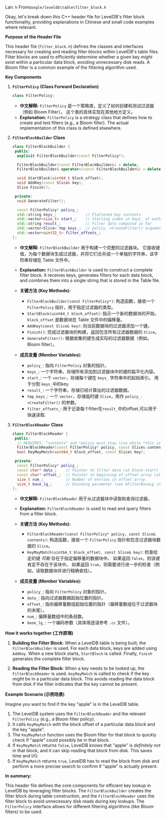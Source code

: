 Lan: `h` From`Google/leveldb\table\filter_block.h`

Okay, let's break down this C++ header file for LevelDB's filter block functionality, providing explanations in Chinese and small code examples where relevant.

**Purpose of the Header File**

This header file (`filter_block.h`) defines the classes and interfaces necessary for creating and reading filter blocks within LevelDB's table files. Filter blocks are used to efficiently determine whether a given key *might* exist within a particular data block, avoiding unnecessary disk reads. A Bloom filter is a common example of the filtering algorithm used.

**Key Components**

1.  **`FilterPolicy` (Class Forward Declaration)**

    ```c++
    class FilterPolicy;
    ```

    *   **中文解释:**  `FilterPolicy` 是一个策略类，定义了如何创建和测试过滤器（例如 Bloom Filter）。  这个类的具体实现在其他地方定义。
    *   **Explanation:**  `FilterPolicy` is a strategy class that defines how to create and test filters (e.g., a Bloom filter).  The actual implementation of this class is defined elsewhere.

2.  **`FilterBlockBuilder` Class**

    ```c++
    class FilterBlockBuilder {
     public:
      explicit FilterBlockBuilder(const FilterPolicy*);

      FilterBlockBuilder(const FilterBlockBuilder&) = delete;
      FilterBlockBuilder& operator=(const FilterBlockBuilder&) = delete;

      void StartBlock(uint64_t block_offset);
      void AddKey(const Slice& key);
      Slice Finish();

     private:
      void GenerateFilter();

      const FilterPolicy* policy_;
      std::string keys_;             // Flattened key contents
      std::vector<size_t> start_;    // Starting index in keys_ of each key
      std::string result_;           // Filter data computed so far
      std::vector<Slice> tmp_keys_;  // policy_->CreateFilter() argument
      std::vector<uint32_t> filter_offsets_;
    };
    ```

    *   **中文解释:**  `FilterBlockBuilder` 用于构建一个完整的过滤器块。 它接收键值，为每个数据块生成过滤器，并将它们合并成一个单独的字符串，该字符串存储在 Table 文件中。
    *   **Explanation:** `FilterBlockBuilder` is used to construct a complete filter block. It receives keys, generates filters for each data block, and combines them into a single string that is stored in the Table file.

    *   **关键方法 (Key Methods):**

        *   `FilterBlockBuilder(const FilterPolicy*)`: 构造函数，接收一个 `FilterPolicy` 指针，用于指定过滤器的类型。
        *   `StartBlock(uint64_t block_offset)`: 指示一个新的数据块的开始，`block_offset` 是数据块在 Table 文件中的偏移量。
        *   `AddKey(const Slice& key)`:  向当前数据块的过滤器添加一个键。
        *   `Finish()`: 完成过滤器块的构建，返回包含所有过滤器数据的 `Slice`。
        *   `GenerateFilter()`:  根据收集的键生成实际的过滤器数据（例如，Bloom filter）。

    *   **成员变量 (Member Variables):**

        *   `policy_`: 指向 `FilterPolicy` 对象的指针。
        *   `keys_`:  一个字符串，存储所有添加到过滤器块中的键的扁平化内容。
        *   `start_`: 一个 `vector`，存储每个键在 `keys_` 字符串中的起始索引。 用于分割 `keys_`中的key.
        *   `result_`: 一个字符串，存储已经计算出的过滤器数据。
        *   `tmp_keys_`: 一个 `vector`，存储临时键 `Slice`，用作 `policy_->CreateFilter()` 的参数。
        *   `filter_offsets_`: 用于记录每个filter在`result_`中的offset,可以用于快速读取.

3.  **`FilterBlockReader` Class**

    ```c++
    class FilterBlockReader {
     public:
      // REQUIRES: "contents" and *policy must stay live while *this is live.
      FilterBlockReader(const FilterPolicy* policy, const Slice& contents);
      bool KeyMayMatch(uint64_t block_offset, const Slice& key);

     private:
      const FilterPolicy* policy_;
      const char* data_;    // Pointer to filter data (at block-start)
      const char* offset_;  // Pointer to beginning of offset array (at block-end)
      size_t num_;          // Number of entries in offset array
      size_t base_lg_;      // Encoding parameter (see kFilterBaseLg in .cc file)
    };
    ```

    *   **中文解释:** `FilterBlockReader` 用于从过滤器块中读取和查询过滤器。
    *   **Explanation:** `FilterBlockReader` is used to read and query filters from a filter block.

    *   **关键方法 (Key Methods):**

        *   `FilterBlockReader(const FilterPolicy* policy, const Slice& contents)`: 构造函数，接收一个 `FilterPolicy` 指针和包含过滤器块数据的 `Slice`。
        *   `KeyMayMatch(uint64_t block_offset, const Slice& key)`:  检查给定的键 *可能* 存在于指定偏移量的数据块中。  如果返回 `false`，则该键肯定不存在于该块中。 如果返回 `true`，则需要进行进一步的检查（例如，读取数据块并进行精确查找）。

    *   **成员变量 (Member Variables):**

        *   `policy_`: 指向 `FilterPolicy` 对象的指针。
        *   `data_`: 指向过滤器数据起始位置的指针。
        *   `offset_`: 指向偏移量数组起始位置的指针（偏移量数组位于过滤器块的末尾）。
        *   `num_`: 偏移量数组中的条目数。
        *   `base_lg_`: 一个编码参数（具体用途请参考 `.cc` 文件）。

**How it works together (工作原理)**

1.  **Building the Filter Block:**  When a LevelDB table is being built, the `FilterBlockBuilder` is used.  For each data block, keys are added using `AddKey`.  When a new block starts, `StartBlock` is called. Finally, `Finish` generates the complete filter block.

2.  **Reading the Filter Block:** When a key needs to be looked up, the `FilterBlockReader` is used.  `KeyMayMatch` is called to check if the key *might* be in a particular data block.  This avoids reading the data block from disk if the filter indicates that the key cannot be present.

**Example Scenario (示例场景)**

Imagine you want to find if the key "apple" is in the LevelDB table.

1.  The LevelDB system uses the `FilterBlockReader` and the relevant `FilterPolicy` (e.g., a Bloom filter policy).
2.  It calls `KeyMayMatch` with the block offset of a particular data block and the key "apple".
3.  The `KeyMayMatch` function uses the Bloom filter for that block to quickly check if "apple" could possibly be in that block.
4.  If `KeyMayMatch` returns `false`, LevelDB knows that "apple" is *definitely not* in that block, and it can skip reading that block from disk.  This saves time and I/O.
5.  If `KeyMayMatch` returns `true`, LevelDB has to read the block from disk and perform a more precise search to confirm if "apple" is actually present.

**In summary:**

This header file defines the core components for efficient key lookup in LevelDB by leveraging filter blocks. The `FilterBlockBuilder` creates the filter block during table construction, and the `FilterBlockReader` uses the filter block to avoid unnecessary disk reads during key lookups. The `FilterPolicy` interface allows for different filtering algorithms (like Bloom filters) to be used.
